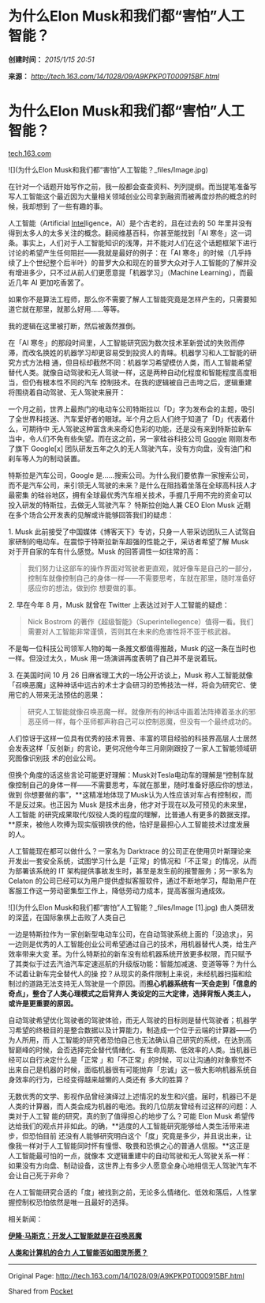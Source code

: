 # 为什么Elon Musk和我们都“害怕”人工智能？

**创建时间：**
_2015/1/15 20:51_

**来源：**
_<http://tech.163.com/14/1028/09/A9KPKP0T000915BF.html>_

  

# 为什么Elon Musk和我们都“害怕”人工智能？

[tech.163.com](http://tech.163.com)

  

![](为什么Elon Musk和我们都“害怕”人工智能？_files/Image.jpg)

在针对一个话题开始写作之前，我一般都会查查资料、列列提纲。而当提笔准备写写人工智能这个最近因为大量相关领域创业公司拿到融资而被再度炒热的概念的时候，我却想到
了一些有趣的事。

人工智能（Artificial
[Intel](http://tech.163.com/company/intel/)ligence，AI）是个古老的，且在过去的 50
年里并没有得到太多人的太多关注的概念。翻阅维基百科，你甚至能找到「AI
寒冬」这一词条。事实上，人们对于人工智能知识的浅薄，并不能对人们在这个话题框架下进行讨论的希望产生任何阻拦——我就是最好的例子：在「AI
寒冬」的时候（几乎持续了上个世纪整个后半叶）的普罗大众和现在的普罗大众对于人工智能的了解并没有增进多少，只不过从前人们更愿意提「机器学习」（Machine
Learning），而最近几年 AI 更加吃香罢了。

如果你不是算法工程师，那么你不需要了解人工智能究竟是怎样产生的，只需要知道它就在那里，就那么好用……等等。

我的逻辑在这里被打断，然后被轰然推倒。

在「AI 寒冬」的那段时间里，人工智能研究因为数次技术革新尝试的失败而停滞，而改名换姓的机器学习却更容易受到投资人的青睐。机器学习和人工智能的研究方式方法相
通，但目标却截然不同：机器学习希望模仿人类，而人工智能希望替代人类。就像自动驾驶和无人驾驶一样，这是两种自动化程度和智能程度高度相当，但仍有根本性不同的汽车
控制技术。在我的逻辑被自己击垮之后，逻辑重建将围绕着自动驾驶、无人驾驶来展开：

一个月之前，世界上最热门的电动车公司特斯拉以「D」字为发布会的主题，吸引了全世界科技迷、汽车爱好者的眼球。半个月之后人们终于知道了「D」代表着什么，可期待中
无人驾驶这种富含未来奇幻色彩的功能，还是没有来到特斯拉新车当中，令人们不免有些失望。而在这之前，另一家硅谷科技公司
[Google](http://tech.163.com/company/google/) 刚刚发布了旗下 Google[x]
团队研发五年之久的无人驾驶汽车，没有方向盘，没有油门和刹车等人为的制动装置。

特斯拉是汽车公司，Google 是……搜索公司。为什么我们要依靠一家搜索公司，而不是汽车公司，来引领无人驾驶的未来？是什么在阻挡着坐落在全球高科技人才最密集
的硅谷地区，拥有全球最优秀汽车相关技术，手握几乎用不完的资金可以投入研发的特斯拉，去做无人驾驶汽车？ 特斯拉创始人兼 CEO Elon Musk
近期在多个场合公开发表的见解或许能够回答我们的疑虑：

1\. Musk 此前接受了中国媒体《博客天下》专访，只身一人带采访团队三人试驾自家研制的电动车。在震惊于特斯拉新车超强的性能之于，采访者希望了解 Musk
对于开自家的车有什么感觉。Musk 的回答调性一如往常的高：

> 我们努力让这部车的操作界面对驾驶者更直观，就好像车是自己的一部分，控制车就像控制自己的身体一样——不需要思考，车就在那里，随时准备好感应你的想法，做到你
想要做的事。

2\. 早在今年 8 月，Musk 就曾在 Twitter 上表达过对于人工智能的疑虑：

> Nick Bostrom
的著作《超级智能》（Superintellegence）值得一看。我们需要对人工智能非常谨慎，否则其在未来的危害性将不亚于核武器。

不是每一位科技公司领军人物的每一条推文都值得推敲，Musk 的这一条在当时也一样。但没过太久，Musk 用一场演讲再度表明了自己并不是说着玩。

3\. 在美国时间 10 月 26 日麻省理工大的一场公开访谈上，Musk
称人工智能就像「召唤恶魔」这种神话中远古的术士才会研习的恐怖技法一样，将会为研究它、使用它的人带来无法预估的恶果：

> 研究人工智能就像召唤恶魔一样。就像所有的神话中画着法阵捧着圣水的邪恶巫师一样，每个巫师都声称自己可以控制恶魔，但没有一个最终成功的。

人们惊讶于这样一位具有优秀的技术背景、丰富的项目经验的科技界高层人士居然会发表这样「反创新」的言论，更何况他今年三月刚刚跟投了一家人工智能领域研究图像识别技
术的创业公司。

但换个角度的话这些言论可能更好理解：Musk对Tesla电动车的理解是“控制车就像控制自己的身体一样——不需要思考，车就在那里，随时准备好感应你的想法，做到
你想要做的事”，**这精准地体现了Musk认为人性应该对车占有控制权，而不是反过来。也正因为 Musk 是技术出身，他才对于现在以及可预见的未来里，人工智能
的研究成果取代/奴役人类的程度的理解，比普通人有更多的数据支撑。**原来，被他人吹捧为现实版钢铁侠的他，恰好是最担心人工智能技术过度发展的人。

人工智能现在都可以做什么？一家名为 Darktrace
的公司正在使用贝叶斯理论来开发出一套安全系统，试图学习什么是「正常」的情况和「不正常」的情况，从而为部署该系统的 IT
架构提供事故发生时，甚至是发生前的报警服务；另一家名为 Celaton
的公司已经可以为用户提供虚拟客服软件，通过不断地学习，帮助用户在客服工作这一劳动密集型工作上，降低劳动力成本，提高客服沟通成效。

![](为什么Elon Musk和我们都“害怕”人工智能？_files/Image \[1\].jpg) 
由人类研发的深蓝，在国际象棋上击败了人类自己

一边是特斯拉作为一家创新型电动车公司，在自动驾驶系统上面的「没追求」，另一边则是优秀的人工智能创业公司希望通过自己的技术，用机器替代人类，给生产效率带来大变
革。为什么特斯拉的新车没有给机器系统开放更多权限，而只赋予了其类似于过去汽油汽车定速巡航的升级版功能：智能加减速、变道等等？为什么不试着让新车完全替代人的操
控？从现实的条件限制上来说，未经机器扫描和绘制过的道路无法支持无人驾驶是一个原因。而**担心机器系统有一天会走到「信息的奇点」，整合了人类心理模式之后背弃人
类设定的三大定律，选择背叛人类主人，或许是更重要的原因。**

自动驾驶希望优化驾驶者的驾驶体验，而无人驾驶的目标则是替代驾驶者；机器学习希望的终极目的是整合数据以及计算能力，制造成一个位于云端的计算器——仍为人所用，而
人工智能的研究者恐怕自己也无法确认自己研究的系统，在达到高智巅峰的时候，会否选择完全替代情绪化、有生命周期、低效率的人类。当机器已经可以自行决定什么是「正常
」和「不正常」的时候，可以让沟通的对象察觉不出来自己是机器的时候，面临机器很有可能抛弃「忠诚」这一极大影响机器系统自身效率的行为，已经变得越来越懒的人类还有
多大的胜算？

无数优秀的文学、影视作品曾经演绎过上述情况的发生和兴盛。届时，机器已不是人类的计算器，而人类会成为机器的电池。我的几位朋友曾经有过这样的问题：人类对于人工智
能的研究，真的到了值得担心的地步了么？可能 Elon Musk 希望传达给我们的观点并非如此。的确，**适度的人工智能研究能够给人类生活带来进步，但恐怕目前
还没有人能够研究明白这个「度」究竟是多少，并且说出来，让像我一样对于人工智能同时怀有憧憬、敬畏和恐惧之心的普通人信服。**这正是人工智能最可怕的一点，就像本
文逻辑重建中的自动驾驶和无人驾驶关系一样：如果没有方向盘、制动设备，这世界上有多少人愿意全身心地相信无人驾驶汽车不会让自己死于非命？

在人工智能研究合适的「度」被找到之前，无论多么情绪化、低效和落后，人性掌握控制权恐怕依然是唯一且最好的选择。

  

相关新闻：

[**伊隆·马斯克：开发人工智能就是在召唤恶魔**](http://tech.163.com/14/1027/06/A9HS0U7E000915BD.html)

[**人类和计算机的合力 人工智能否如图灵所愿？**](http://tech.163.com/api/14/0929/06/A79S53K0000915BD.html)

* * *

Original Page: <http://tech.163.com/14/1028/09/A9KPKP0T000915BF.html>

Shared from [Pocket](http://readitlaterlist.com)

